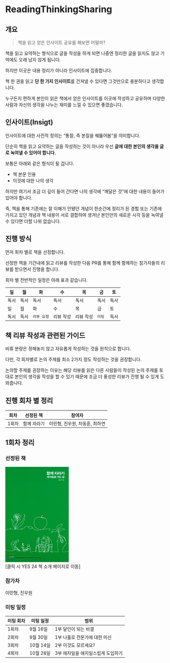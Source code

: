 # ReadingThinkingSharing

## 개요

> 책을 읽고 얻은 인사이트 공유를 해보면 어떨까?

책을 읽고 요약하는 형식으로 글을 작성을 하게 되면 나중엔 정리한 글을 읽지도 않고 기억에도 오래 남지 않게 됩니다. 

하지만 이곳은 내용 정리가 아니라 인사이트에 집중합니다. 

책 한 권을 읽고 **단 한 가지 인사이트**를 건져낼 수 있다면 그것만으로 충분하다고 생각합니다. 

누구든지 편하게 본인이 읽은 책에서 얻은 인사이트를 이곳에 작성하고 공유하며 다양한 사람과 자신의 생각을 나누는 재미를 느낄 수 있으면 좋겠습니다.

## 인사이트(Insigt)

인사이트에 대한 사전적 정의는 “통찰, 즉 본질을 꿰뚫어봄”을 의미합니다.

단순히 책을 읽고 요약하는 글을 작성하는 것이 아니라 우선 **글에 대한 본인의 생각을 글로 녹여낼 수 있어야 합니다.**

보통은 아래와 같은 형식이 될 겁니다.

- 책 본문 인용
- 이것에 대한 나의 생각

하지만 여기서 조금 더 깊이 들어 간다면 나의 생각에 “깨달은 것”에 대한 내용이 들어가 있어야 합니다. 

즉, 책을 통해 기존에는 잘 이해가 안됐던 개념이 한순간에 정리가 된 경험 또는 기존에 가지고 있던 개념과 책 내용이 서로 결합하여 생겨난 본인만의 새로운 시각 등을 녹여낼 수 있다면 더할 나위 없습니다.

## 진행 방식

먼저 회차 별로 책을 선정합니다.

선정한 책을 기간내에 읽고 리뷰를 작성한 다음 PR를 통해 함께 함께하는 참가자들의 리뷰를 받으면서 진행을 합니다.

회차 별 전반적인 일정은 아래 표과 같습니다.

| 일 | 월 | 화 | 수 | 목 | 금 | 토 |
| --- | --- | --- | --- | --- | --- | --- |
| 독서  | 독서 | 독서  | 독서  | 독서 | 독서 | 독서 | 
| 일 | 월 | 화 | 수 | 목 | 금 | 토 |
| 독서  | 독서  |  `리뷰 요청` | 리뷰 작성  | 리뷰 작성 | `미팅` | 독서 | 

## 책 리뷰 작성과 관련된 가이드

비류 분량은 정해놓지 않고 자유롭게 작성하는 것을 원칙으로 합니다.

다만, 각 회차별로 논의 주제를 최소 2가지 정도 작성하는 것을 권장합니다.

논의할 주제를 권장하는 이유는 해당 리뷰를 읽은 다른 사람들이 작성된 논의 주제를 토대로 본인의 생각을 작성을 할 수 있기 때문에 조금 더 풍성한 리뷰가 진행 될 수 있게 도와줍니다.

## 진행 회차 별 정리
| 회차 | 선정된 책 | 참여자 |
| --- | ------- | --- |
| 1회차 | 함께 자라기 | 이민형, 진우원, 차동훈, 최하연 | 

## 1회차 정리
### 선정된 책
<a href="http://www.yes24.com/Product/Goods/67350256" rel="함께 자라기"><img src="resources/Growing_Up_Together.jpeg" width="200" height="300"></a>\
[클릭 시 YES 24 책 소개 페이지로 이동]

### 참가차
이민형, 진우원

### 미팅 일정

| 미팅 회차 | 미팅 일정 | 범위 |
| ------- | ------- | --- |
| 1회차 | 9월 16일 | 1부 달인이 되는 비결 |
| 2회차 | 9월 30일 | 1부 나홀로 전문가에 대한 미신 |
| 3회차 | 10월 14일 | 2부 이것도 모르세요? |
| 4회차 | 10월 28일 | 3부 애자일을 애지일스럽게 도입하기 |